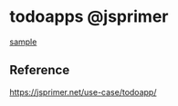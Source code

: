 # todoapps @jsprimer
[sample](https://tombo-gokuraku.github.io/jsprimer_todo/)

## Reference
https://jsprimer.net/use-case/todoapp/
